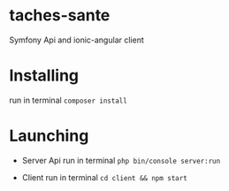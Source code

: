 # taches-sante

Symfony Api and ionic-angular client

# Installing

run in terminal ```composer install```

# Launching

* Server Api
run in terminal ```php bin/console server:run```

* Client
run in terminal ```cd client && npm start```
